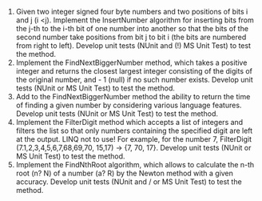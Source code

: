 1. Given two integer signed four byte numbers and two positions of bits i and j (i <j). Implement the InsertNumber algorithm for inserting bits from the j-th to the i-th bit of one number into another so that the bits of the second number take positions from bit j to bit i (the bits are numbered from right to left). Develop unit tests (NUnit and (!) MS Unit Test) to test the method.
2. Implement the FindNextBiggerNumber method, which takes a positive integer and returns the closest largest integer consisting of the digits of the original number, and - 1 (null) if no such number exists. Develop unit tests (NUnit or MS Unit Test) to test the method.
3. Add to the FindNextBiggerNumber method the ability to return the time of finding a given number by considering various language features. Develop unit tests (NUnit or MS Unit Test) to test the method.
4. Implement the FilterDigit method which accepts a list of integers and filters the list so that only numbers containing the specified digit are left at the output. LINQ not to use! For example, for the number 7, FilterDigit (7.1,2,3,4,5,6,7,68,69,70, 15,17) -> {7, 70, 17}. Develop unit tests (NUnit or MS Unit Test) to test the method.
5. Implement the FindNthRoot algorithm, which allows to calculate the n-th root (n? N) of a number (a? R) by the Newton method with a given accuracy. Develop unit tests (NUnit and / or MS Unit Test) to test the method.